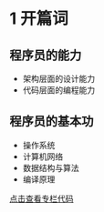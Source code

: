 # 1 开篇词

## 程序员的能力

* 架构层面的设计能力
* 代码层面的编程能力

## 程序员的基本功

* 操作系统
* 计算机网络
* 数据结构与算法
* 编译原理

[点击查看专栏代码](https://github.com/wangzheng0822/algo)
